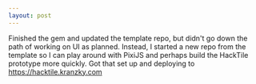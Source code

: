 ```yaml
---
layout: post
---
```


Finished the gem and updated the template repo, but didn't go down the path of
working on UI as planned. Instead, I started a new repo from the template so I
can play around with PixiJS and perhaps build the HackTile prototype more
quickly. Got that set up and deploying to https://hacktile.kranzky.com
